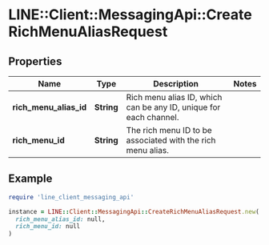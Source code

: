 # LINE::Client::MessagingApi::CreateRichMenuAliasRequest

## Properties

| Name | Type | Description | Notes |
| ---- | ---- | ----------- | ----- |
| **rich_menu_alias_id** | **String** | Rich menu alias ID, which can be any ID, unique for each channel. |  |
| **rich_menu_id** | **String** | The rich menu ID to be associated with the rich menu alias. |  |

## Example

```ruby
require 'line_client_messaging_api'

instance = LINE::Client::MessagingApi::CreateRichMenuAliasRequest.new(
  rich_menu_alias_id: null,
  rich_menu_id: null
)
```

